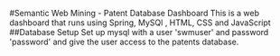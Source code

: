#Semantic Web Mining - Patent Database Dashboard
This is a web dashboard that runs using Spring, MySQl , HTML, CSS and JavaScript
##Database Setup
Set up mysql with a user 'swmuser' and password 'password' and give the user access to the patents database.

